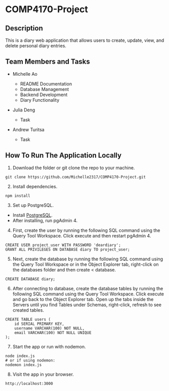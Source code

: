 # COMP4170-Project

## Description
This is a diary web application that allows users to create, update, view, and delete personal diary entries.

## Team Members and Tasks
- Michelle Ao
  - README Documentation
  - Database Management
  - Backend Development
  - Diary Functionality
  
- Julia Deng
  - Task
  
- Andrew Turitsa
  - Task

## How To Run The Application Locally
1. Download the folder or git clone the repo to your machine.
```
git clone https://github.com/Michelle2317/COMP4170-Project.git
```
2. Install dependencies.
```
npm install
```

3. Set up PostgreSQL.
- Install [PostgreSQL](https://www.postgresql.org/download/).
- After installing, run pgAdmin 4.
  
4. First, create the user by running the following SQL command using the Query Tool Workspace. Click execute and then restart pgAdmin 4. 
```
CREATE USER project_user WITH PASSWORD 'deardiary';
GRANT ALL PRIVILEGES ON DATABASE diary TO project_user;
```

5. Next, create the database by running the following SQL command using the Query Tool Workspace or in the Object Explorer tab, right-click on the databases folder and then create < database.
```
CREATE DATABASE diary;
```

6. After connecting to database, create the database tables by running the following SQL command using the Query Tool Workspace. Click execute and go back to the Object Explorer tab. Open up the tabs inside the Servers until you find Tables under Schemas, right-click, refresh to see created tables.
```
CREATE TABLE users (
    id SERIAL PRIMARY KEY,
    username VARCHAR(100) NOT NULL,
    email VARCHAR(100) NOT NULL UNIQUE
);
```

7. Start the app or run with nodemon.
```
node index.js
# or if using nodemon:
nodemon index.js
``` 

8. Visit the app in your browser.
```
http://localhost:3000
```